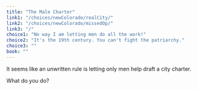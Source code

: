 ```yaml
---
title: "The Male Charter"
link1: "/choices/newColorado/realCity/"
link2: "/choices/newColorado/missedOp/"
link3: "/"
choice1: "No way I am letting men do all the work!"
choice2: "It's the 19th century. You can't fight the patriarchy."
choice3: ""
book: ""
---
```

It seems like an unwritten rule is letting only men help draft a city charter.

What do you do?